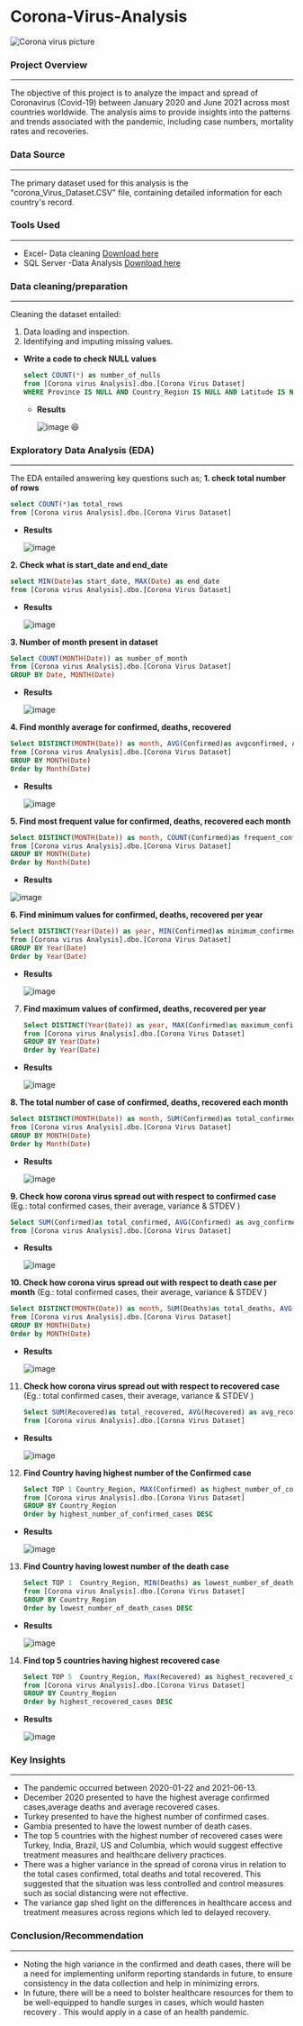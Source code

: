 # Corona-Virus-Analysis
![Corona virus picture](https://github.com/Winnykinyumu/Corona-Virus-Analysis/assets/124139386/654fc539-a94e-405a-b056-d0b3a97b9293)
### Project Overview
---
The objective of this project is to analyze the impact and spread of Coronavirus (Covid-19) between January 2020 and June 2021 across most countries worldwide. The analysis aims to provide insights into the patterns and trends associated with the pandemic, including case numbers, mortality rates and recoveries.
### Data Source
---
The primary dataset used for this analysis is the "corona_Virus_Dataset.CSV" file, containing detailed information for each country's record.
### Tools Used
---
- Excel- Data cleaning [Download here](https://microsoft.com)
- SQL Server -Data Analysis [Download here](https://www.microsoft.com/en-us/sql-server/sql-server-downloads)
### Data cleaning/preparation
---
Cleaning the dataset entailed:
1. Data loading and inspection.
2. Identifying and imputing missing values.
- **Write a code to check NULL values**
  ```SQL
  select COUNT(*) as number_of_nulls
  from [Corona virus Analysis].dbo.[Corona Virus Dataset]
  WHERE Province IS NULL AND Country_Region IS NULL AND Latitude IS NULL AND Longitude IS NULL AND Date IS NULL AND Confirmed IS NULL AND Deaths IS NULL AND Recovered IS NULL
  ```
  - **Results**
    
    ![image](https://github.com/Winnykinyumu/Corona-Virus-Analysis/assets/124139386/a472807f-850f-4d64-ac17-3daac05e3047)
    😆

  
### Exploratory Data Analysis (EDA)
---
The EDA entailed answering key questions such as;
**1. check total number of rows**
   ```SQL
   select COUNT(*)as total_rows
   from [Corona virus Analysis].dbo.[Corona Virus Dataset]
   ```
- **Results**
  
  ![image](https://github.com/Winnykinyumu/Corona-Virus-Analysis/assets/124139386/3267b297-588a-4bcd-8707-349b636c2bbb)

**2. Check what is start_date and end_date**
   ```SQL
   select MIN(Date)as start_date, MAX(Date) as end_date
   from [Corona virus Analysis].dbo.[Corona Virus Dataset]
   ```
- **Results**
  
  ![image](https://github.com/Winnykinyumu/Corona-Virus-Analysis/assets/124139386/d041db4b-48c7-48c6-9d15-4e5e8aff497b)

**3. Number of month present in dataset**
   ```SQL
   Select COUNT(MONTH(Date)) as number_of_month
   from [Corona virus Analysis].dbo.[Corona Virus Dataset]
   GROUP BY Date, MONTH(Date)
   ```
  - **Results**
    
    ![image](https://github.com/Winnykinyumu/Corona-Virus-Analysis/assets/124139386/ab890d12-dfd0-4249-b8b5-551c0e4fb605)

**4. Find monthly average for confirmed, deaths, recovered**
  ```SQL
  Select DISTINCT(MONTH(Date)) as month, AVG(Confirmed)as avgconfirmed, AVG (Deaths) as avgdeaths, AVG(Recovered)as avgrecovered
  from [Corona virus Analysis].dbo.[Corona Virus Dataset]
  GROUP BY MONTH(Date)
  Order by Month(Date)
  ```
- **Results**
  
  ![image](https://github.com/Winnykinyumu/Corona-Virus-Analysis/assets/124139386/d5573b2b-a305-47bb-97a5-26ff0146a522)

**5. Find most frequent value for confirmed, deaths, recovered each month**
   ```SQL
   Select DISTINCT(MONTH(Date)) as month, COUNT(Confirmed)as frequent_confirmed, COUNT(Deaths) as frequent_deaths, COUNT(Recovered)as frequent_recovered
   from [Corona virus Analysis].dbo.[Corona Virus Dataset]
   GROUP BY MONTH(Date)
   Order by Month(Date)
   ```
- **Results**

![image](https://github.com/Winnykinyumu/Corona-Virus-Analysis/assets/124139386/726a6f94-f0f5-461f-9db2-3143976f16ac)

**6. Find minimum values for confirmed, deaths, recovered per year**
   ```SQL
   Select DISTINCT(Year(Date)) as year, MIN(Confirmed)as minimum_confirmed, MIN(Deaths) as minimum_deaths, MIN(Recovered)as minimum_recovered
   from [Corona virus Analysis].dbo.[Corona Virus Dataset]
   GROUP BY Year(Date)
   Order by Year(Date)
   ```
- **Results**
  
  ![image](https://github.com/Winnykinyumu/Corona-Virus-Analysis/assets/124139386/502adfe0-33ad-4a66-b9c4-75bc812cd4fd)

7.  **Find maximum values of confirmed, deaths, recovered per year**

    ```SQL
    Select DISTINCT(Year(Date)) as year, MAX(Confirmed)as maximum_confirmed, MAX(Deaths) as maximum_deaths, MAX(Recovered)as maximum_recovered
    from [Corona virus Analysis].dbo.[Corona Virus Dataset]
    GROUP BY Year(Date)
    Order by Year(Date)
    ```
  - **Results**
    
    ![image](https://github.com/Winnykinyumu/Corona-Virus-Analysis/assets/124139386/64e25650-8c6a-4979-87ea-73c1fad04479)

**8. The total number of case of confirmed, deaths, recovered each month**
   ```SQL
   Select DISTINCT(MONTH(Date)) as month, SUM(Confirmed)as total_confirmed, SUM(Deaths) as total_deaths, SUM(Recovered)as total_recovered
   from [Corona virus Analysis].dbo.[Corona Virus Dataset]
   GROUP BY MONTH(Date)
   Order by Month(Date)
   ```
- **Results**
  
  ![image](https://github.com/Winnykinyumu/Corona-Virus-Analysis/assets/124139386/c2794863-0c77-45d5-b8e9-8575b892bd66)

**9. Check how corona virus spread out with respect to confirmed case**
     (Eg.: total confirmed cases, their average, variance & STDEV )
   ```SQL
   Select SUM(Confirmed)as total_confirmed, AVG(Confirmed) as avg_confirmed, ROUND(VAR(Confirmed),2) as variance_confirmed, ROUND(STDEV(Confirmed),2) as stdev_confirmed
   from [Corona virus Analysis].dbo.[Corona Virus Dataset]
   ```
- **Results**
  
  ![image](https://github.com/Winnykinyumu/Corona-Virus-Analysis/assets/124139386/0f2192ab-ea63-41d9-9ae6-769ecf4246c4)

**10. Check how corona virus spread out with respect to death case per month**
   (Eg.: total confirmed cases, their average, variance & STDEV )
   ```SQL
   Select DISTINCT(MONTH(Date)) as month, SUM(Deaths)as total_deaths, AVG(Deaths) as avg_deaths, ROUND(VAR(Deaths),2) as death_variance, ROUND(STDEV(Deaths),2) as stdev_death
   from [Corona virus Analysis].dbo.[Corona Virus Dataset]
   GROUP BY MONTH(Date)
   Order by MONTH(Date)
   ```
- **Results**
  
  ![image](https://github.com/Winnykinyumu/Corona-Virus-Analysis/assets/124139386/96fd2653-be08-45b1-ab7a-d789575f0cfd)

11. **Check how corona virus spread out with respect to recovered case**
    (Eg.: total confirmed cases, their average, variance & STDEV )
    ```SQL
    Select SUM(Recovered)as total_recovered, AVG(Recovered) as avg_recovered, ROUND(VAR(Recovered),2) as Recovered_variance, ROUND(STDEV(Recovered),2) as stdev_recovered
    from [Corona virus Analysis].dbo.[Corona Virus Dataset]
    ```
 - **Results**
   
   ![image](https://github.com/Winnykinyumu/Corona-Virus-Analysis/assets/124139386/03da09af-1711-419e-a86c-205281111333)

12. **Find Country having highest number of the Confirmed case**
    ```SQL
    Select TOP 1 Country_Region, MAX(Confirmed) as highest_number_of_confirmed_cases
    from [Corona virus Analysis].dbo.[Corona Virus Dataset]
    GROUP BY Country_Region
    Order by highest_number_of_confirmed_cases DESC
    ```
- **Results**
  
  ![image](https://github.com/Winnykinyumu/Corona-Virus-Analysis/assets/124139386/855e0d21-65a7-4fd4-bf73-e1cc3a92c0d1)

13. **Find Country having lowest number of the death case**
    ```SQL
    Select TOP 1  Country_Region, MIN(Deaths) as lowest_number_of_death_cases
    from [Corona virus Analysis].dbo.[Corona Virus Dataset]
    GROUP BY Country_Region
    Order by lowest_number_of_death_cases DESC
    ```
- **Results**
  
  ![image](https://github.com/Winnykinyumu/Corona-Virus-Analysis/assets/124139386/607ec9e0-9790-4f05-822a-ffb236c4dfac)

14. **Find top 5 countries having highest recovered case**
    ```SQL
    Select TOP 5  Country_Region, Max(Recovered) as highest_recovered_cases
    from [Corona virus Analysis].dbo.[Corona Virus Dataset]
    GROUP BY Country_Region
    Order by highest_recovered_cases DESC
    ```
  - **Results**
    
    ![image](https://github.com/Winnykinyumu/Corona-Virus-Analysis/assets/124139386/f705c58b-3572-4eb4-8fa6-c6046670f0bd)

### Key Insights
---
- The pandemic occurred between 2020-01-22 and 2021-06-13.
- December 2020 presented to have the highest average confirmed cases,average deaths and average recovered cases.
- Turkey presented to have the highest number of confirmed cases.
- Gambia presented to have the lowest number of death cases.
- The top 5 countries with the highest number of recovered cases were Turkey, India, Brazil, US and Columbia, which would suggest effective treatment measures and healthcare
  delivery practices.
- There was a higher variance in the spread of corona virus in relation to the total cases confirmed, total deaths and total recovered. This suggested that the situation was less 
  controlled and control measures such as social distancing were not effective.
- The variance gap shed light on the differences in healthcare access and treatment measures across regions which led to delayed recovery.

### Conclusion/Recommendation
---
- Noting the high variance in the confirmed and death cases, there will be a need for implementing uniform reporting standards in future, to  ensure consistency in the
    data collection and help in minimizing errors.
- In future, there will be a need to bolster healthcare resources for them to be well-equipped to handle surges in cases, which would hasten recovery . This would apply in
    a case of an health pandemic.

  

